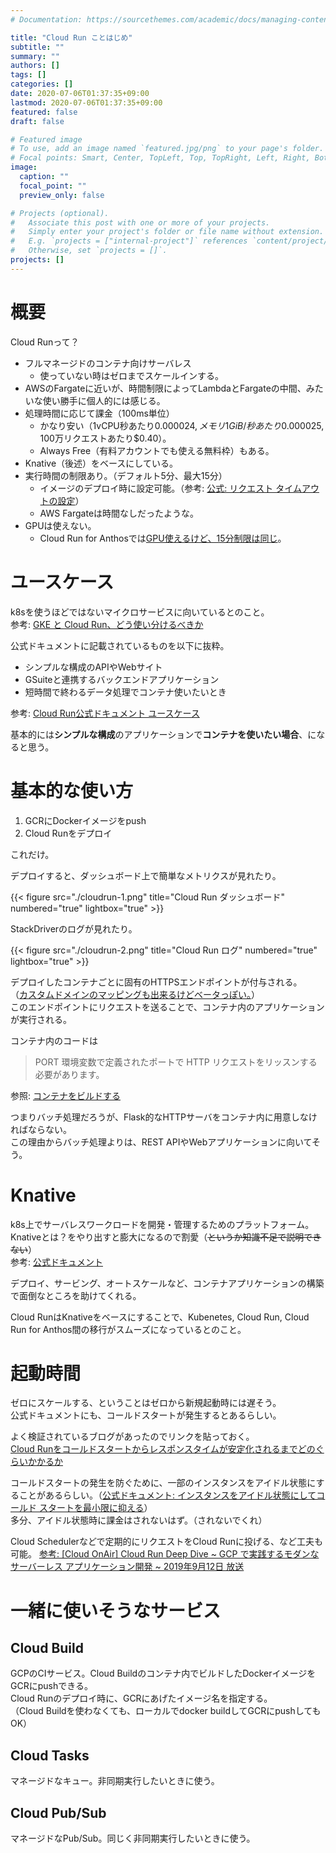 ```yaml
---
# Documentation: https://sourcethemes.com/academic/docs/managing-content/

title: "Cloud Run ことはじめ"
subtitle: ""
summary: ""
authors: []
tags: []
categories: []
date: 2020-07-06T01:37:35+09:00
lastmod: 2020-07-06T01:37:35+09:00
featured: false
draft: false

# Featured image
# To use, add an image named `featured.jpg/png` to your page's folder.
# Focal points: Smart, Center, TopLeft, Top, TopRight, Left, Right, BottomLeft, Bottom, BottomRight.
image:
  caption: ""
  focal_point: ""
  preview_only: false

# Projects (optional).
#   Associate this post with one or more of your projects.
#   Simply enter your project's folder or file name without extension.
#   E.g. `projects = ["internal-project"]` references `content/project/deep-learning/index.md`.
#   Otherwise, set `projects = []`.
projects: []
---
```


# 概要

Cloud Runって？

* フルマネージドのコンテナ向けサーバレス
  - 使っていない時はゼロまでスケールインする。
* AWSのFargateに近いが、時間制限によってLambdaとFargateの中間、みたいな使い勝手に個人的には感じる。
* 処理時間に応じて課金（100ms単位）
  - かなり安い（1vCPU秒あたり$0.000024, メモリ1GiB/秒あたり$0.000025, 100万リクエストあたり$0.40）。
  - Always Free（有料アカウントでも使える無料枠）もある。
* Knative（後述）をベースにしている。
* 実行時間の制限あり。（デフォルト5分、最大15分）
  - イメージのデプロイ時に設定可能。（参考: [公式: リクエスト タイムアウトの設定](https://cloud.google.com/run/docs/configuring/request-timeout?hl=ja)）
  - AWS Fargateは時間なしだったような。
* GPUは使えない。
  - Cloud Run for Anthosでは[GPU使えるけど、15分制限は同じ](https://cloud.google.com/serverless-options?hl=ja#%E3%83%97%E3%83%AD%E3%83%80%E3%82%AF%E3%83%88%E3%81%AE%E6%AF%94%E8%BC%83)。


# ユースケース

k8sを使うほどではないマイクロサービスに向いているとのこと。  
参考: [GKE と Cloud Run、どう使い分けるべきか](https://cloud.google.com/blog/ja/products/containers-kubernetes/when-to-use-google-kubernetes-engine-vs-cloud-run-for-containers)

公式ドキュメントに記載されているものを以下に抜粋。

* シンプルな構成のAPIやWebサイト
* GSuiteと連携するバックエンドアプリケーション
* 短時間で終わるデータ処理でコンテナ使いたいとき

参考: [Cloud Run公式ドキュメント ユースケース](https://cloud.google.com/run?hl=ja#section-5)

基本的には**シンプルな構成**のアプリケーションで**コンテナを使いたい場合**、になると思う。


# 基本的な使い方

1. GCRにDockerイメージをpush
2. Cloud Runをデプロイ

これだけ。

デプロイすると、ダッシュボード上で簡単なメトリクスが見れたり。

{{< figure src="./cloudrun-1.png" title="Cloud Run ダッシュボード" numbered="true" lightbox="true" >}}

StackDriverのログが見れたり。

{{< figure src="./cloudrun-2.png" title="Cloud Run ログ" numbered="true" lightbox="true" >}}

デプロイしたコンテナごとに固有のHTTPSエンドポイントが付与される。  
（[カスタムドメインのマッピングも出来るけどベータっぽい。](https://cloud.google.com/run/docs/mapping-custom-domains?hl=ja)）  
このエンドポイントにリクエストを送ることで、コンテナ内のアプリケーションが実行される。

コンテナ内のコードは
> PORT 環境変数で定義されたポートで HTTP リクエストをリッスンする必要があります。

参照: [コンテナをビルドする](https://cloud.google.com/run/docs/building/containers?hl=ja)

つまりバッチ処理だろうが、Flask的なHTTPサーバをコンテナ内に用意しなければならない。  
この理由からバッチ処理よりは、REST APIやWebアプリケーションに向いてそう。


# Knative

k8s上でサーバレスワークロードを開発・管理するためのプラットフォーム。  
Knativeとは？をやり出すと膨大になるので割愛（~~というか知識不足で説明できない~~）  
参考: [公式ドキュメント](https://cloud.google.com/knative?hl=ja)

デプロイ、サービング、オートスケールなど、コンテナアプリケーションの構築で面倒なところを助けてくれる。

Cloud RunはKnativeをベースにすることで、Kubenetes, Cloud Run, Cloud Run for Anthos間の移行がスムーズになっているとのこと。


# 起動時間

ゼロにスケールする、ということはゼロから新規起動時には遅そう。  
公式ドキュメントにも、コールドスタートが発生するとあるらしい。

よく検証されているブログがあったのでリンクを貼っておく。  
[Cloud Runをコールドスタートからレスポンスタイムが安定化されるまでどのぐらいかかるか](https://medium.com/google-cloud-jp/cloud-run%E3%82%92%E3%82%B3%E3%83%BC%E3%83%AB%E3%83%89%E3%82%B9%E3%82%BF%E3%83%BC%E3%83%88%E3%81%8B%E3%82%89%E3%83%AC%E3%82%B9%E3%83%9D%E3%83%B3%E3%82%B9%E3%82%BF%E3%82%A4%E3%83%A0%E3%81%8C%E5%AE%89%E5%AE%9A%E5%8C%96%E3%81%95%E3%82%8C%E3%82%8B%E3%81%BE%E3%81%A7%E3%81%A9%E3%81%AE%E3%81%90%E3%82%89%E3%81%84%E3%81%8B%E3%81%8B%E3%82%8B%E3%81%8B-abdb9bbc84bf)

コールドスタートの発生を防ぐために、一部のインスタンスをアイドル状態にすることがあるらしい。（[公式ドキュメント: インスタンスをアイドル状態にしてコールド スタートを最小限に抑える](https://cloud.google.com/run/docs/about-instance-autoscaling?hl=ja#idle-instance)）  
多分、アイドル状態時に課金はされないはず。（されないでくれ）

Cloud Schedulerなどで定期的にリクエストをCloud Runに投げる、など工夫も可能。
[参考: [Cloud OnAir] Cloud Run Deep Dive ~ GCP で実践するモダンなサーバーレス アプリケーション開発 ~ 2019年9月12日 放送
](https://www.slideshare.net/GoogleCloudPlatformJP/cloud-onair-cloud-run-deep-dive-gcp-2019912)


# 一緒に使いそうなサービス

## Cloud Build

GCPのCIサービス。Cloud Buildのコンテナ内でビルドしたDockerイメージをGCRにpushできる。  
Cloud Runのデプロイ時に、GCRにあげたイメージ名を指定する。  
（Cloud Buildを使わなくても、ローカルでdocker buildしてGCRにpushしてもOK）

## Cloud Tasks

マネージドなキュー。非同期実行したいときに使う。  

## Cloud Pub/Sub

マネージドなPub/Sub。同じく非同期実行したいときに使う。
